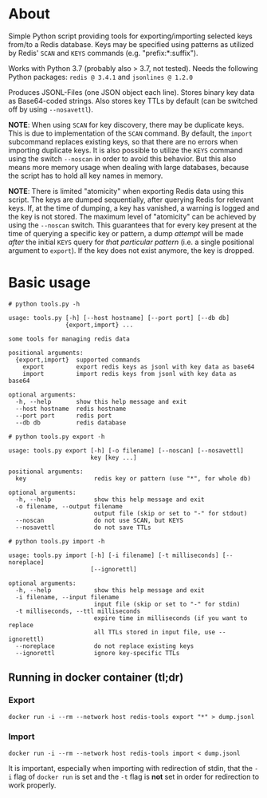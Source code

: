 # About

Simple Python script providing tools for exporting/importing selected
keys from/to a Redis database. Keys may be specified using patterns
as utilized by Redis' `SCAN` and `KEYS` commands
(e.g. "prefix:*:suffix").

Works with Python 3.7 (probably also > 3.7, not tested). Needs the
following Python packages: `redis @ 3.4.1` and `jsonlines @ 1.2.0`

Produces JSONL-Files (one JSON object each line). Stores binary key
data as Base64-coded strings. Also stores key TTLs by default
(can be switched off by using `--nosavettl`).

**NOTE**: When using `SCAN` for key discovery, there may be duplicate
keys. This is due to implementation of the `SCAN` command.
By default, the `import` subcommand replaces existing keys, so that
there are no errors when importing duplicate keys. It is also possible
to utilize the `KEYS` command using the switch `--noscan` in
order to avoid this behavior. But this also means more memory usage 
when dealing with large databases, because the script has to hold all 
key names in memory.

**NOTE**: There is limited "atomicity" when exporting Redis data
using this script. The keys are dumped sequentially, after querying
Redis for relevant keys. If, at the time of dumping, a key has
vanished, a warning is logged and the key is not stored. The maximum
level of "atomicity" can be achieved by using the `--noscan` switch.
This guarantees that for every key present at the time of querying a
specific key or pattern, a dump *attempt* will be made *after* the
initial `KEYS` query for *that particular pattern* (i.e. a single
positional argument to `export`). If the key does not exist anymore,
the key is dropped.

# Basic usage

```
# python tools.py -h

usage: tools.py [-h] [--host hostname] [--port port] [--db db]
                {export,import} ...

some tools for managing redis data

positional arguments:
  {export,import}  supported commands
    export         export redis keys as jsonl with key data as base64
    import         import redis keys from jsonl with key data as base64

optional arguments:
  -h, --help       show this help message and exit
  --host hostname  redis hostname
  --port port      redis port
  --db db          redis database
```

```
# python tools.py export -h

usage: tools.py export [-h] [-o filename] [--noscan] [--nosavettl]
                       key [key ...]

positional arguments:
  key                   redis key or pattern (use "*", for whole db)

optional arguments:
  -h, --help            show this help message and exit
  -o filename, --output filename
                        output file (skip or set to "-" for stdout)
  --noscan              do not use SCAN, but KEYS
  --nosavettl           do not save TTLs
```

```
# python tools.py import -h

usage: tools.py import [-h] [-i filename] [-t milliseconds] [--noreplace]
                       [--ignorettl]

optional arguments:
  -h, --help            show this help message and exit
  -i filename, --input filename
                        input file (skip or set to "-" for stdin)
  -t milliseconds, --ttl milliseconds
                        expire time in milliseconds (if you want to replace
                        all TTLs stored in input file, use --ignorettl)
  --noreplace           do not replace existing keys
  --ignorettl           ignore key-specific TTLs
```

## Running in docker container (tl;dr)

### Export

```
docker run -i --rm --network host redis-tools export "*" > dump.jsonl
```

### Import

```
docker run -i --rm --network host redis-tools import < dump.jsonl
```

It is important, especially when importing with redirection of stdin,
that the `-i` flag of `docker run` is set and the `-t` flag
is **not** set in order for redirection to work properly.
